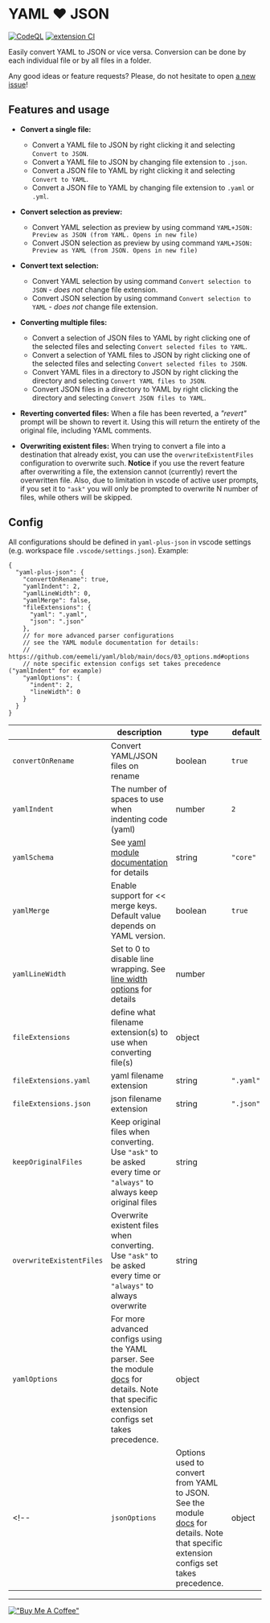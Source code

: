 # YAML :heart: JSON

[![CodeQL](https://github.com/hilleer/vscode-yaml-plus-json/actions/workflows/github-code-scanning/codeql/badge.svg)](https://github.com/hilleer/vscode-yaml-plus-json/actions/workflows/github-code-scanning/codeql)
[![extension CI](https://github.com/hilleer/vscode-yaml-plus-json/actions/workflows/ci.yaml/badge.svg?branch=main)](https://github.com/hilleer/vscode-yaml-plus-json/actions/workflows/ci.yaml)

Easily convert YAML to JSON or vice versa. Conversion can be done by each individual file or by all files in a folder.

Any good ideas or feature requests? Please, do not hesitate to open [a new issue](https://github.com/hilleer/vscode-yaml-plus-json/issues/new)!

## Features and usage

* **Convert a single file:**
  * Convert a YAML file to JSON by right clicking it and selecting `Convert to JSON`.
  * Convert a YAML file to JSON by changing file extension to `.json`.
  * Convert a JSON file to YAML by right clicking it and selecting `Convert to YAML`.
  * Convert a JSON file to YAML by changing file extension to `.yaml` or `.yml`.
* **Convert selection as preview:**
  * Convert YAML selection as preview by using command `YAML+JSON: Preview as JSON (from YAML. Opens in new file)`
  * Convert JSON selection as preview by using command `YAML+JSON: Preview as YAML (from JSON. Opens in new file)`
* **Convert text selection:**
  * Convert YAML selection by using command `Convert selection to JSON` - _does not_ change file extension.
  * Convert JSON selection by using command `Convert selection to YAML` - _does not_ change file extension.
* **Converting multiple files:**
  * Convert a selection of JSON files to YAML by right clicking one of the selected files and selecting `Convert selected files to YAML`.
  * Convert a selection of YAML files to JSON by right clicking one of the selected files and selecting `Convert selected files to JSON`.
  * Convert YAML files in a directory to JSON by right clicking the directory and selecting `Convert YAML files to JSON`.
  * Convert JSON files in a directory to YAML by right clicking the directory and selecting `Convert JSON files to YAML`.

* **Reverting converted files:** When a file has been reverted, a _"revert"_ prompt will be shown to revert it. Using this will return the entirety of the original file, including YAML comments.
* **Overwriting existent files:** When trying to convert a file into a destination that already exist, you can use the `overwriteExistentFiles` configuration to overwrite such. **Notice** if you use the revert feature after overwriting a file, the extension cannot (currently) revert the overwritten file. Also, due to limitation in vscode of active user prompts, if you set it to `"ask"` you will only be prompted to overwrite N number of files, while others will be skipped.

## Config

All configurations should be defined in `yaml-plus-json` in vscode settings (e.g. workspace file `.vscode/settings.json`). Example:

```jsonc
{
  "yaml-plus-json": {
    "convertOnRename": true,
    "yamlIndent": 2,
    "yamlLineWidth": 0,
    "yamlMerge": false,
    "fileExtensions": {
      "yaml": ".yaml",
      "json": ".json"
    },
    // for more advanced parser configurations
    // see the YAML module documentation for details:
    // https://github.com/eemeli/yaml/blob/main/docs/03_options.md#options
    // note specific extension configs set takes precedence ("yamlIndent" for example)
    "yamlOptions": {
      "indent": 2,
      "lineWidth": 0
    }
  }
}
```

<!-- use table generator to parse and update: https://www.tablesgenerator.com/markdown_tables --> 

|  | description | type | default | example |
|---|---|---|---|---|
| `convertOnRename` | Convert YAML/JSON files on rename | boolean | `true` | `false` |
| `yamlIndent` | The number of spaces to use when indenting code (yaml) | number | `2` | `4` |
| `yamlSchema` | See [yaml module documentation](https://github.com/eemeli/yaml/blob/master/docs/03_options.md#schema-options) for details | string | `"core"` | `"json"` |
| `yamlMerge` | Enable support for << merge keys. Default value depends on YAML version. | boolean | `true` | `false` |
| `yamlLineWidth` | Set to 0 to disable line wrapping. See [line width options](https://github.com/eemeli/yaml/blob/main/docs/03_options.md#tostring-options) for details | number |  | `100` |
| `fileExtensions` | define what filename extension(s) to use when converting file(s) | object |  |  |
| `fileExtensions.yaml` | yaml filename extension | string | `".yaml"` | `".yml"` |
| `fileExtensions.json` | json filename extension | string | `".json"` | `".json"` |
| `keepOriginalFiles` | Keep original files when converting. Use `"ask"` to be asked every time or `"always"` to always keep original files | string |  | `"always"` |
| `overwriteExistentFiles` | Overwrite existent files when converting. Use `"ask"` to be asked every time or `"always"` to always overwrite | string |  | `"always"` |
| `yamlOptions` | For more advanced configs using the YAML parser. See the module [docs](https://github.com/eemeli/yaml/blob/main/docs/03_options.md) for details. Note that specific extension configs set takes precedence. | object |  |  |
<!-- |   `jsonOptions` | Options used to convert from YAML to JSON. See the module [docs](https://github.com/eemeli/yaml/blob/main/docs/03_options.md) for details. Note that specific extension configs set takes precedence. | object |  |  | -->

---

[!["Buy Me A Coffee"](https://www.buymeacoffee.com/assets/img/custom_images/orange_img.png)](https://www.buymeacoffee.com/hilleer)
